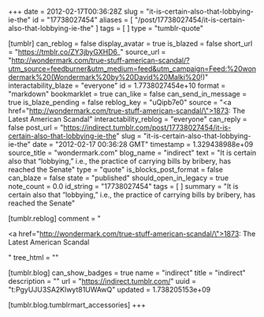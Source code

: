 +++
date = 2012-02-17T00:36:28Z
slug = "it-is-certain-also-that-lobbying-ie-the"
id = "17738027454"
aliases = [ "/post/17738027454/it-is-certain-also-that-lobbying-ie-the" ]
tags = [ ]
type = "tumblr-quote"

[tumblr]
can_reblog = false
display_avatar = true
is_blazed = false
short_url = "https://tmblr.co/ZY3jbyGXHD6_"
source_url = "http://wondermark.com/true-stuff-american-scandal/?utm_source=feedburner&utm_medium=feed&utm_campaign=Feed:%20wondermark%20(Wondermark%20by%20David%20Malki%20!)"
interactability_blaze = "everyone"
id = 1.7738027454e+10
format = "markdown"
bookmarklet = true
can_like = false
can_send_in_message = true
is_blaze_pending = false
reblog_key = "uQipb7e0"
source = "<a href=\"http://wondermark.com/true-stuff-american-scandal/\">1873: The Latest American Scandal</a>"
interactability_reblog = "everyone"
can_reply = false
post_url = "https://indirect.tumblr.com/post/17738027454/it-is-certain-also-that-lobbying-ie-the"
slug = "it-is-certain-also-that-lobbying-ie-the"
date = "2012-02-17 00:36:28 GMT"
timestamp = 1.329438988e+09
source_title = "wondermark.com"
blog_name = "indirect"
text = "It is certain also that “lobbying,” i.e., the practice of carrying bills by bribery, has reached the Senate"
type = "quote"
is_blocks_post_format = false
can_blaze = false
state = "published"
should_open_in_legacy = true
note_count = 0.0
id_string = "17738027454"
tags = [ ]
summary = "It is certain also that “lobbying,” i.e., the practice of carrying bills by bribery, has reached the Senate"

[tumblr.reblog]
comment = "<p><a href=\"http://wondermark.com/true-stuff-american-scandal/\">1873: The Latest American Scandal</a></p>"
tree_html = ""

[tumblr.blog]
can_show_badges = true
name = "indirect"
title = "indirect"
description = ""
url = "https://indirect.tumblr.com/"
uuid = "t:PgyUJU3SA2Klwyt81UWAwQ"
updated = 1.738205153e+09

[tumblr.blog.tumblrmart_accessories]
+++
